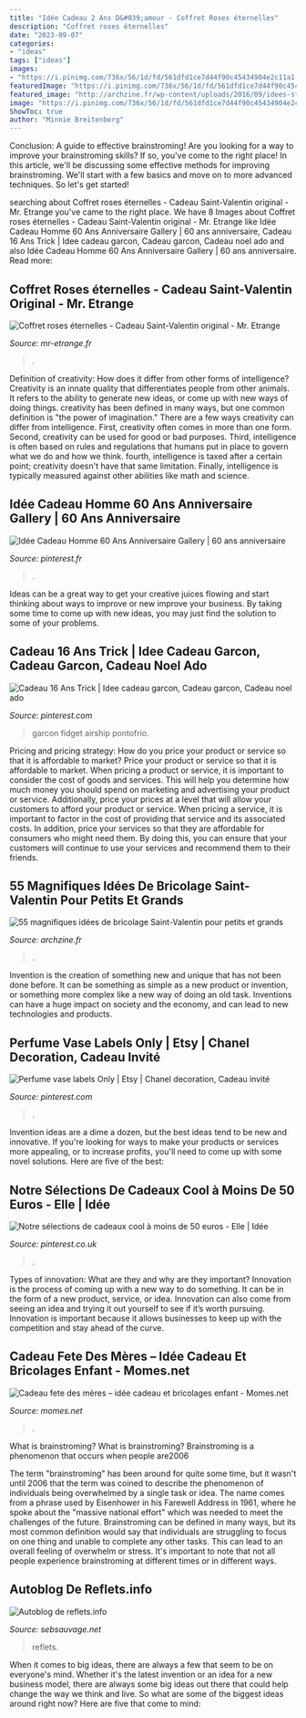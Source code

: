 ```yaml
---
title: "Idée Cadeau 2 Ans D&#039;amour - Coffret Roses éternelles"
description: "Coffret roses éternelles"
date: "2023-09-07"
categories:
- "ideas"
tags: ["ideas"]
images:
- "https://i.pinimg.com/736x/56/1d/fd/561dfd1ce7d44f90c45434904e2c11a1.jpg"
featuredImage: "https://i.pinimg.com/736x/56/1d/fd/561dfd1ce7d44f90c45434904e2c11a1.jpg"
featured_image: "http://archzine.fr/wp-content/uploads/2016/09/idees-st-valentin-déco-st-valentin-originale-couronne-papier.jpg"
image: "https://i.pinimg.com/736x/56/1d/fd/561dfd1ce7d44f90c45434904e2c11a1.jpg"
ShowToc: true
author: "Minnie Breitenberg"
---
```



Conclusion: A guide to effective brainstroming!
Are you looking for a way to improve your brainstroming skills? If so, you've come to the right place! In this article, we'll be discussing some effective methods for improving brainstroming. We'll start with a few basics and move on to more advanced techniques. So let's get started!

	

		
searching about Coffret roses éternelles - Cadeau Saint-Valentin original - Mr. Etrange you've came to the right place. We have 8 Images about Coffret roses éternelles - Cadeau Saint-Valentin original - Mr. Etrange like Idée Cadeau Homme 60 Ans Anniversaire Gallery | 60 ans anniversaire, Cadeau 16 Ans Trick | Idee cadeau garcon, Cadeau garcon, Cadeau noel ado and also Idée Cadeau Homme 60 Ans Anniversaire Gallery | 60 ans anniversaire. Read more:
		
    
## Coffret Roses éternelles - Cadeau Saint-Valentin Original - Mr. Etrange

<img loading=lazy src="https://www.mr-etrange.fr/wp-content/uploads/2017/01/roses_insolite_saint_valentin-640x640.jpg" onerror="this.onerror=null;this.src='https://tse1.mm.bing.net/th?id=OIP.jUj9dB5MKXq7jLkrcs3bOwHaHa&amp;pid=15.1';" alt="Coffret roses éternelles - Cadeau Saint-Valentin original - Mr. Etrange">

_Source: mr-etrange.fr_

>. 

	

Definition of creativity: How does it differ from other forms of intelligence?
Creativity is an innate quality that differentiates people from other animals. It refers to the ability to generate new ideas, or come up with new ways of doing things. creativity has been defined in many ways, but one common definition is "the power of imagination." There are a few ways creativity can differ from intelligence. First, creativity often comes in more than one form. Second, creativity can be used for good or bad purposes. Third, intelligence is often based on rules and regulations that humans put in place to govern what we do and how we think. fourth, intelligence is taxed after a certain point; creativity doesn't have that same limitation. Finally, intelligence is typically measured against other abilities like math and science.

    
## Idée Cadeau Homme 60 Ans Anniversaire Gallery | 60 Ans Anniversaire

<img loading=lazy src="https://i.pinimg.com/736x/82/5a/b4/825ab4465fcd05446f43bf3f403caa2c.jpg" onerror="this.onerror=null;this.src='https://tse3.mm.bing.net/th?id=OIP.9W8UOLEL6CxGKrnXrpTkJwHaDw&amp;pid=15.1';" alt="Idée Cadeau Homme 60 Ans Anniversaire Gallery | 60 ans anniversaire">

_Source: pinterest.fr_

>. 

	

Ideas can be a great way to get your creative juices flowing and start thinking about ways to improve or new improve your business. By taking some time to come up with new ideas, you may just find the solution to some of your problems.

    
## Cadeau 16 Ans Trick | Idee Cadeau Garcon, Cadeau Garcon, Cadeau Noel Ado

<img loading=lazy src="https://i.pinimg.com/736x/56/1d/fd/561dfd1ce7d44f90c45434904e2c11a1.jpg" onerror="this.onerror=null;this.src='https://tse4.mm.bing.net/th?id=OIP.wW92wmScCA0tZDwzE-JxDgHaHa&amp;pid=15.1';" alt="Cadeau 16 Ans Trick | Idee cadeau garcon, Cadeau garcon, Cadeau noel ado">

_Source: pinterest.com_

>garcon fidget airship pontofrio. 

	

Pricing and pricing strategy: How do you price your product or service so that it is affordable to market?
Price your product or service so that it is affordable to market. When pricing a product or service, it is important to consider the cost of goods and services. This will help you determine how much money you should spend on marketing and advertising your product or service. Additionally, price your prices at a level that will allow your customers to afford your product or service. When pricing a service, it is important to factor in the cost of providing that service and its associated costs. In addition, price your services so that they are affordable for consumers who might need them. By doing this, you can ensure that your customers will continue to use your services and recommend them to their friends.

    
## 55 Magnifiques Idées De Bricolage Saint-Valentin Pour Petits Et Grands

<img loading=lazy src="http://archzine.fr/wp-content/uploads/2016/09/idees-st-valentin-déco-st-valentin-originale-couronne-papier.jpg" onerror="this.onerror=null;this.src='https://tse4.mm.bing.net/th?id=OIP.i24_N4gd9n2uLQcLozNAQQHaE9&amp;pid=15.1';" alt="55 magnifiques idées de bricolage Saint-Valentin pour petits et grands">

_Source: archzine.fr_

>. 

	

Invention is the creation of something new and unique that has not been done before. It can be something as simple as a new product or invention, or something more complex like a new way of doing an old task. Inventions can have a huge impact on society and the economy, and can lead to new technologies and products.

    
## Perfume Vase Labels Only | Etsy | Chanel Decoration, Cadeau Invité

<img loading=lazy src="https://i.pinimg.com/originals/4d/72/d6/4d72d68836d5c330421d68914b57a3cd.jpg" onerror="this.onerror=null;this.src='https://tse2.mm.bing.net/th?id=OIP.LYGz44O26DJNKkYOM-Xz7wHaLJ&amp;pid=15.1';" alt="Perfume vase labels Only | Etsy | Chanel decoration, Cadeau invité">

_Source: pinterest.com_

>. 

	

Invention ideas are a dime a dozen, but the best ideas tend to be new and innovative. If you're looking for ways to make your products or services more appealing, or to increase profits, you'll need to come up with some novel solutions. Here are five of the best: 

    
## Notre Sélections De Cadeaux Cool à Moins De 50 Euros - Elle | Idée

<img loading=lazy src="https://i.pinimg.com/736x/ab/34/88/ab34881f6835a7ebb7d68eed137db82c--christmas-gift-ideas-holiday-gifts.jpg" onerror="this.onerror=null;this.src='https://tse2.mm.bing.net/th?id=OIP.KzMIhztOgUB7NCX3K8-P6QHaJh&amp;pid=15.1';" alt="Notre sélections de cadeaux cool à moins de 50 euros - Elle | Idée">

_Source: pinterest.co.uk_

>. 

	

Types of innovation: What are they and why are they important?
Innovation is the process of coming up with a new way to do something. It can be in the form of a new product, service, or idea. Innovation can also come from seeing an idea and trying it out yourself to see if it’s worth pursuing. Innovation is important because it allows businesses to keep up with the competition and stay ahead of the curve.

    
## Cadeau Fete Des Mères – Idée Cadeau Et Bricolages Enfant - Momes.net

<img loading=lazy src="http://cdn2.momes.net/var/momes/storage/images/media/images/edito-3/idee-cadeau-fete-des-meres/1172529-1-fre-FR/idee-cadeau-fete-des-meres_galerie_very_large.jpg" onerror="this.onerror=null;this.src='https://tse1.mm.bing.net/th?id=OIP.0MnW0Nv9o4LXQhUTZsyLUAHaEH&amp;pid=15.1';" alt="Cadeau fete des mères – idée cadeau et bricolages enfant - Momes.net">

_Source: momes.net_

>. 

	

What is brainstroming?
What is brainstroming? Brainstroming is a phenomenon that occurs when people are2006

The term "brainstroming" has been around for quite some time, but it wasn't until 2006 that the term was coined to describe the phenomenon of individuals being overwhelmed by a single task or idea. The name comes from a phrase used by Eisenhower in his Farewell Address in 1961, where he spoke about the "massive national effort" which was needed to meet the challenges of the future. Brainstroming can be defined in many ways, but its most common definition would say that individuals are struggling to focus on one thing and unable to complete any other tasks. This can lead to an overall feeling of overwhelm or stress. It's important to note that not all people experience brainstroming at different times or in different ways.

    
## Autoblog De Reflets.info

<img loading=lazy src="http://sebsauvage.net/streisand.me/reflets/?m=https://reflets.info/wp-content/uploads/2016/09/tweet-tg-442x550.png" onerror="this.onerror=null;this.src='https://tse2.mm.bing.net/th?id=OIP.4NIlzvuIOAwaCESbIrXnsAAAAA&amp;pid=15.1';" alt="Autoblog de reflets.info">

_Source: sebsauvage.net_

>reflets. 

	

When it comes to big ideas, there are always a few that seem to be on everyone's mind. Whether it's the latest invention or an idea for a new business model, there are always some big ideas out there that could help change the way we think and live. So what are some of the biggest ideas around right now? Here are five that come to mind: 

